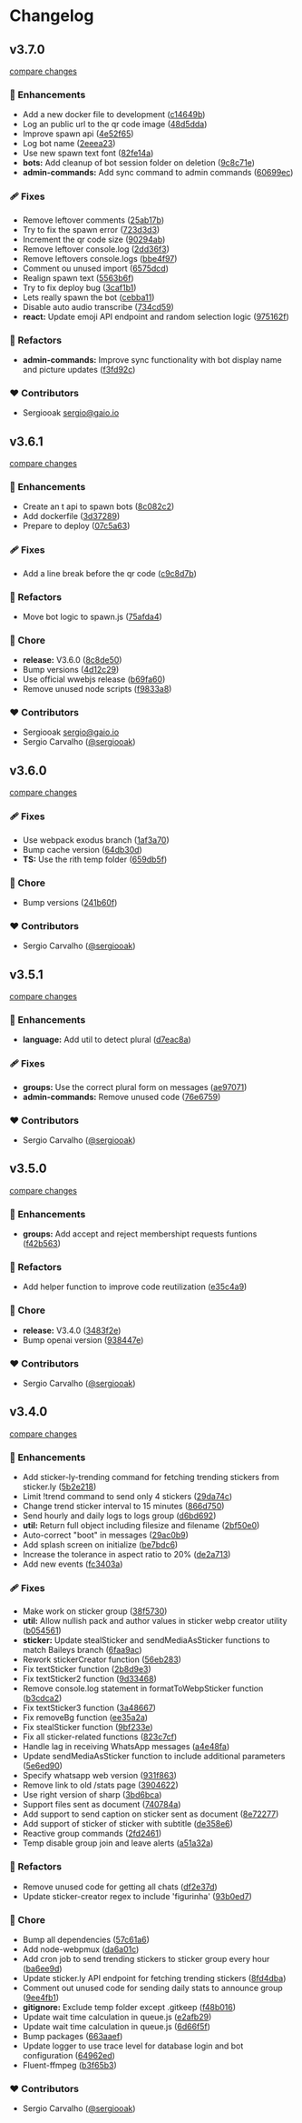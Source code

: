 # Changelog


## v3.7.0

[compare changes](https://github.com/sergiooak/deadbyte-bot/compare/v3.6.1...v3.7.0)

### 🚀 Enhancements

- Add a new docker file to development ([c14649b](https://github.com/sergiooak/deadbyte-bot/commit/c14649b))
- Log an public url to the qr code image ([48d5dda](https://github.com/sergiooak/deadbyte-bot/commit/48d5dda))
- Improve spawn api ([4e52f65](https://github.com/sergiooak/deadbyte-bot/commit/4e52f65))
- Log bot name ([2eeea23](https://github.com/sergiooak/deadbyte-bot/commit/2eeea23))
- Use new spawn text font ([82fe14a](https://github.com/sergiooak/deadbyte-bot/commit/82fe14a))
- **bots:** Add cleanup of bot session folder on deletion ([9c8c71e](https://github.com/sergiooak/deadbyte-bot/commit/9c8c71e))
- **admin-commands:** Add sync command to admin commands ([60699ec](https://github.com/sergiooak/deadbyte-bot/commit/60699ec))

### 🩹 Fixes

- Remove leftover comments ([25ab17b](https://github.com/sergiooak/deadbyte-bot/commit/25ab17b))
- Try to fix the spawn error ([723d3d3](https://github.com/sergiooak/deadbyte-bot/commit/723d3d3))
- Increment the qr code size ([90294ab](https://github.com/sergiooak/deadbyte-bot/commit/90294ab))
- Remove leftover console.log ([2dd36f3](https://github.com/sergiooak/deadbyte-bot/commit/2dd36f3))
- Remove leftovers console.logs ([bbe4f97](https://github.com/sergiooak/deadbyte-bot/commit/bbe4f97))
- Comment ou unused import ([6575dcd](https://github.com/sergiooak/deadbyte-bot/commit/6575dcd))
- Realign spawn text ([5563b6f](https://github.com/sergiooak/deadbyte-bot/commit/5563b6f))
- Try to fix deploy bug ([3caf1b1](https://github.com/sergiooak/deadbyte-bot/commit/3caf1b1))
- Lets really spawn the bot ([cebba11](https://github.com/sergiooak/deadbyte-bot/commit/cebba11))
- Disable auto audio transcribe ([734cd59](https://github.com/sergiooak/deadbyte-bot/commit/734cd59))
- **react:** Update emoji API endpoint and random selection logic ([975162f](https://github.com/sergiooak/deadbyte-bot/commit/975162f))

### 💅 Refactors

- **admin-commands:** Improve sync functionality with bot display name and picture updates ([f3fd92c](https://github.com/sergiooak/deadbyte-bot/commit/f3fd92c))

### ❤️ Contributors

- Sergiooak <sergio@gaio.io>

## v3.6.1

[compare changes](https://github.com/sergiooak/deadbyte-bot/compare/v3.6.0...v3.6.1)

### 🚀 Enhancements

- Create an t api to spawn bots ([8c082c2](https://github.com/sergiooak/deadbyte-bot/commit/8c082c2))
- Add dockerfile ([3d37289](https://github.com/sergiooak/deadbyte-bot/commit/3d37289))
- Prepare to deploy ([07c5a63](https://github.com/sergiooak/deadbyte-bot/commit/07c5a63))

### 🩹 Fixes

- Add a line break before the qr code ([c9c8d7b](https://github.com/sergiooak/deadbyte-bot/commit/c9c8d7b))

### 💅 Refactors

- Move bot logic to spawn.js ([75afda4](https://github.com/sergiooak/deadbyte-bot/commit/75afda4))

### 🏡 Chore

- **release:** V3.6.0 ([8c8de50](https://github.com/sergiooak/deadbyte-bot/commit/8c8de50))
- Bump versions ([4d12c29](https://github.com/sergiooak/deadbyte-bot/commit/4d12c29))
- Use official wwebjs release ([b69fa60](https://github.com/sergiooak/deadbyte-bot/commit/b69fa60))
- Remove unused node scripts ([f9833a8](https://github.com/sergiooak/deadbyte-bot/commit/f9833a8))

### ❤️ Contributors

- Sergiooak <sergio@gaio.io>
- Sergio Carvalho ([@sergiooak](http://github.com/sergiooak))

## v3.6.0

[compare changes](https://github.com/sergiooak/deadbyte-bot/compare/v3.5.1...v3.6.0)

### 🩹 Fixes

- Use webpack exodus branch ([1af3a70](https://github.com/sergiooak/deadbyte-bot/commit/1af3a70))
- Bump cache version ([64db30d](https://github.com/sergiooak/deadbyte-bot/commit/64db30d))
- **TS:** Use the rith temp folder ([659db5f](https://github.com/sergiooak/deadbyte-bot/commit/659db5f))

### 🏡 Chore

- Bump versions ([241b60f](https://github.com/sergiooak/deadbyte-bot/commit/241b60f))

### ❤️ Contributors

- Sergio Carvalho ([@sergiooak](http://github.com/sergiooak))

## v3.5.1

[compare changes](https://github.com/sergiooak/deadbyte-bot/compare/v3.5.0...v3.5.1)

### 🚀 Enhancements

- **language:** Add util to detect plural ([d7eac8a](https://github.com/sergiooak/deadbyte-bot/commit/d7eac8a))

### 🩹 Fixes

- **groups:** Use the correct plural form on messages ([ae97071](https://github.com/sergiooak/deadbyte-bot/commit/ae97071))
- **admin-commands:** Remove unused code ([76e6759](https://github.com/sergiooak/deadbyte-bot/commit/76e6759))

### ❤️ Contributors

- Sergio Carvalho ([@sergiooak](http://github.com/sergiooak))

## v3.5.0

[compare changes](https://github.com/sergiooak/deadbyte-bot/compare/a51a32a...v3.5.0)

### 🚀 Enhancements

- **groups:** Add accept and reject membershipt requests funtions ([f42b563](https://github.com/sergiooak/deadbyte-bot/commit/f42b563))

### 💅 Refactors

- Add helper function to improve code reutilization ([e35c4a9](https://github.com/sergiooak/deadbyte-bot/commit/e35c4a9))

### 🏡 Chore

- **release:** V3.4.0 ([3483f2e](https://github.com/sergiooak/deadbyte-bot/commit/3483f2e))
- Bump openai version ([938447e](https://github.com/sergiooak/deadbyte-bot/commit/938447e))

### ❤️ Contributors

- Sergio Carvalho ([@sergiooak](http://github.com/sergiooak))

## v3.4.0

[compare changes](https://github.com/sergiooak/deadbyte-bot/compare/52edf1a...v3.4.0)

### 🚀 Enhancements

- Add sticker-ly-trending command for fetching trending stickers from sticker.ly ([5b2e218](https://github.com/sergiooak/deadbyte-bot/commit/5b2e218))
- Limit !trend command to send only 4 stickers ([29da74c](https://github.com/sergiooak/deadbyte-bot/commit/29da74c))
- Change trend sticker interval to 15 minutes ([866d750](https://github.com/sergiooak/deadbyte-bot/commit/866d750))
- Send hourly and daily logs to logs group ([d6bd692](https://github.com/sergiooak/deadbyte-bot/commit/d6bd692))
- **util:** Return full object including filesize and filename ([2bf50e0](https://github.com/sergiooak/deadbyte-bot/commit/2bf50e0))
- Auto-correct "boot" in messages ([29ac0b9](https://github.com/sergiooak/deadbyte-bot/commit/29ac0b9))
- Add splash screen on initialize ([be7bdc6](https://github.com/sergiooak/deadbyte-bot/commit/be7bdc6))
- Increase the tolerance in aspect ratio to 20% ([de2a713](https://github.com/sergiooak/deadbyte-bot/commit/de2a713))
- Add new events ([fc3403a](https://github.com/sergiooak/deadbyte-bot/commit/fc3403a))

### 🩹 Fixes

- Make work on sticker group ([38f5730](https://github.com/sergiooak/deadbyte-bot/commit/38f5730))
- **util:** Allow nullish pack and author values in sticker webp creator utility ([b054561](https://github.com/sergiooak/deadbyte-bot/commit/b054561))
- **sticker:** Update stealSticker and sendMediaAsSticker functions to match Baileys branch ([6faa9ac](https://github.com/sergiooak/deadbyte-bot/commit/6faa9ac))
- Rework stickerCreator function ([56eb283](https://github.com/sergiooak/deadbyte-bot/commit/56eb283))
- Fix textSticker function ([2b8d9e3](https://github.com/sergiooak/deadbyte-bot/commit/2b8d9e3))
- Fix textSticker2 function ([9d33468](https://github.com/sergiooak/deadbyte-bot/commit/9d33468))
- Remove console.log statement in formatToWebpSticker function ([b3cdca2](https://github.com/sergiooak/deadbyte-bot/commit/b3cdca2))
- Fix textSticker3 function ([3a48667](https://github.com/sergiooak/deadbyte-bot/commit/3a48667))
- Fix removeBg function ([ee35a2a](https://github.com/sergiooak/deadbyte-bot/commit/ee35a2a))
- Fix stealSticker function ([9bf233e](https://github.com/sergiooak/deadbyte-bot/commit/9bf233e))
- Fix all sticker-related functions ([823c7cf](https://github.com/sergiooak/deadbyte-bot/commit/823c7cf))
- Handle lag in receiving WhatsApp messages ([a4e48fa](https://github.com/sergiooak/deadbyte-bot/commit/a4e48fa))
- Update sendMediaAsSticker function to include additional parameters ([5e6ed90](https://github.com/sergiooak/deadbyte-bot/commit/5e6ed90))
- Specify whatsapp web version ([931f863](https://github.com/sergiooak/deadbyte-bot/commit/931f863))
- Remove link to old /stats page ([3904622](https://github.com/sergiooak/deadbyte-bot/commit/3904622))
- Use right version of sharp ([3bd6bca](https://github.com/sergiooak/deadbyte-bot/commit/3bd6bca))
- Support files sent as document ([740784a](https://github.com/sergiooak/deadbyte-bot/commit/740784a))
- Add support to send caption on sticker sent as document ([8e72277](https://github.com/sergiooak/deadbyte-bot/commit/8e72277))
- Add support of sticker of sticker with subtitle ([de358e6](https://github.com/sergiooak/deadbyte-bot/commit/de358e6))
- Reactive group commands ([2fd2461](https://github.com/sergiooak/deadbyte-bot/commit/2fd2461))
- Temp disable group join and leave alerts ([a51a32a](https://github.com/sergiooak/deadbyte-bot/commit/a51a32a))

### 💅 Refactors

- Remove unused code for getting all chats ([df2e37d](https://github.com/sergiooak/deadbyte-bot/commit/df2e37d))
- Update sticker-creator regex to include 'figurinha' ([93b0ed7](https://github.com/sergiooak/deadbyte-bot/commit/93b0ed7))

### 🏡 Chore

- Bump all dependencies ([57c61a6](https://github.com/sergiooak/deadbyte-bot/commit/57c61a6))
- Add node-webpmux ([da6a01c](https://github.com/sergiooak/deadbyte-bot/commit/da6a01c))
- Add cron job to send trending stickers to sticker group every hour ([ba6ee9d](https://github.com/sergiooak/deadbyte-bot/commit/ba6ee9d))
- Update sticker.ly API endpoint for fetching trending stickers ([8fd4dba](https://github.com/sergiooak/deadbyte-bot/commit/8fd4dba))
- Comment out unused code for sending daily stats to announce group ([9ee4fb1](https://github.com/sergiooak/deadbyte-bot/commit/9ee4fb1))
- **gitignore:** Exclude temp folder except .gitkeep ([f48b016](https://github.com/sergiooak/deadbyte-bot/commit/f48b016))
- Update wait time calculation in queue.js ([e2afb29](https://github.com/sergiooak/deadbyte-bot/commit/e2afb29))
- Update wait time calculation in queue.js ([6d66f5f](https://github.com/sergiooak/deadbyte-bot/commit/6d66f5f))
- Bump packages ([663aaef](https://github.com/sergiooak/deadbyte-bot/commit/663aaef))
- Update logger to use trace level for database login and bot configuration ([64962ed](https://github.com/sergiooak/deadbyte-bot/commit/64962ed))
- Fluent-ffmpeg ([b3f65b3](https://github.com/sergiooak/deadbyte-bot/commit/b3f65b3))

### ❤️ Contributors

- Sergio Carvalho ([@sergiooak](http://github.com/sergiooak))


